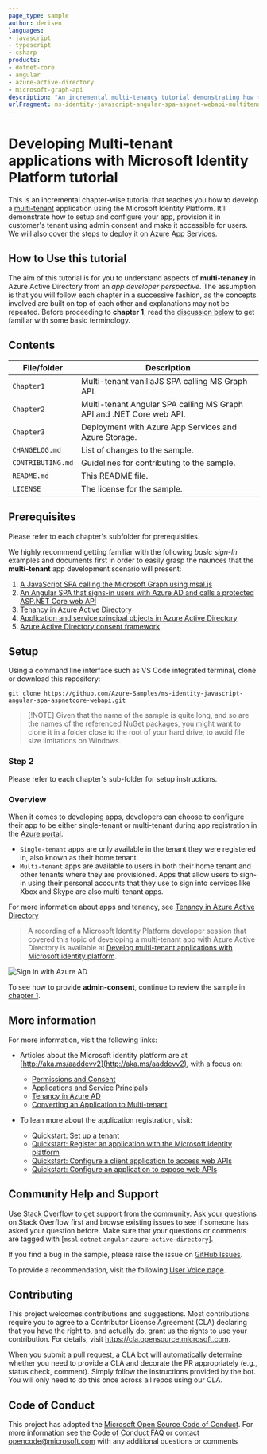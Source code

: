 ```yaml
---
page_type: sample
author: derisen
languages:
- javascript
- typescript
- csharp
products:
- dotnet-core
- angular
- azure-active-directory
- microsoft-graph-api
description: "An incremental multi-tenancy tutorial demonstrating how to setup and configure your app, provide consent as admin and deploy it on Azure App Services"
urlFragment: ms-identity-javascript-angular-spa-aspnet-webapi-multitenant
---
```


# Developing Multi-tenant applications with Microsoft Identity Platform tutorial

This is an incremental chapter-wise tutorial that teaches you how to develop a  [multi-tenant](https://docs.microsoft.com/azure/active-directory/develop/single-and-multi-tenant-apps) application using the Microsoft Identity Platform. It'll demonstrate how to setup and configure your app, provision it in customer's tenant using admin consent and make it accessible for users. We will also cover the steps to deploy it on [Azure App Services](https://azure.microsoft.com/services/app-service/).

## How to Use this tutorial

The aim of this tutorial is for you to understand aspects of **multi-tenancy** in Azure Active Directory from an *app developer perspective*. The assumption is that you will follow each chapter in a successive fashion, as the concepts involved are built on top of each other and explanations may not be repeated. Before proceeding to **chapter 1**, read the [discussion below](##-discussion) to get familiar with some basic terminology.

## Contents

| File/folder       | Description                                |
|-------------------|--------------------------------------------|
| `Chapter1`        | Multi-tenant vanillaJS SPA calling MS Graph API. |
| `Chapter2`        | Multi-tenant Angular SPA calling MS Graph API and .NET Core web API. |
| `Chapter3`        | Deployment with Azure App Services and Azure Storage. |
| `CHANGELOG.md`    | List of changes to the sample.             |
| `CONTRIBUTING.md` | Guidelines for contributing to the sample. |
| `README.md`       | This README file.                          |
| `LICENSE`         | The license for the sample.                |

## Prerequisites

Please refer to each chapter's subfolder for prerequisities.

We highly recommend getting familiar with the following *basic sign-In* examples and documents first in order to easily grasp the naunces that the **multi-tenant** app development scenario will present:

1. [A  JavaScript SPA calling the Microsoft Graph using msal.js](https://github.com/Azure-Samples/active-directory-javascript-graphapi-v2) 
1. [An Angular SPA that signs-in  users with Azure AD and calls a protected ASP.NET Core web API](https://github.com/Azure-Samples/ms-identity-javascript-angular-spa-aspnetcore-webapi)
1. [Tenancy in Azure Active Directory](https://docs.microsoft.com/azure/active-directory/develop/single-and-multi-tenant-apps)
1. [Application and service principal objects in Azure Active Directory](https://docs.microsoft.com/azure/active-directory/develop/app-objects-and-service-principals)
1. [Azure Active Directory consent framework](https://docs.microsoft.com/azure/active-directory/develop/consent-framework)

## Setup

Using a command line interface such as VS Code integrated terminal, clone or download this repository:

```console
git clone https://github.com/Azure-Samples/ms-identity-javascript-angular-spa-aspnetcore-webapi.git
```

> [!NOTE] Given that the name of the sample is quite long, and so are the names of the referenced NuGet packages, you might want to clone it in a folder close to the root of your hard drive, to avoid file size limitations on Windows.

### Step 2

Please refer to each chapter's sub-folder for setup instructions.

### Overview

When it comes to developing apps, developers can choose to configure their app to be either single-tenant or multi-tenant during app registration in the [Azure portal](https://portal.azure.com).

- `Single-tenant` apps are only available in the tenant they were registered in, also known as their home tenant.
- `Multi-tenant` apps are available to users in both their home tenant and other tenants where they are provisioned. Apps that allow users to sign-in using their personal accounts that they use to sign into services like Xbox and Skype are also multi-tenant apps.

For more information about apps and tenancy, see [Tenancy in Azure Active Directory](https://docs.microsoft.com/azure/active-directory/develop/single-and-multi-tenant-apps)

> A recording of a Microsoft Identity Platform developer session that covered this topic of developing a multi-tenant app with Azure Active Directory is available at [Develop multi-tenant applications with Microsoft identity platform](https://www.youtube.com/watch?v=B416AxHoMJ4).

![Sign in with Azure AD](ReadmeFiles/topology.png)

To see how to provide **admin-consent**, continue to review the sample in [chapter 1](./chapter1).

## More information

For more information, visit the following links:

- Articles about the Microsoft identity platform are at [http://aka.ms/aaddevv2](http://aka.ms/aaddevv2), with a focus on:
  - [Permissions and Consent](https://docs.microsoft.com/azure/active-directory/develop/v2-permissions-and-consent)
  - [Applications and Service Principals](https://docs.microsoft.com/azure/active-directory/develop/app-objects-and-service-principals)
  - [Tenancy in Azure AD](https://docs.microsoft.com/azure/active-directory/develop/single-and-multi-tenant-apps)
  - [Converting an Application to Multi-tenant](https://docs.microsoft.com/azure/active-directory/develop/howto-convert-app-to-be-multi-tenant)

- To lean more about the application registration, visit:
  - [Quickstart: Set up a tenant](https://docs.microsoft.com/azure/active-directory/develop/quickstart-create-new-tenant)
  - [Quickstart: Register an application with the Microsoft identity platform](https://docs.microsoft.com/azure/active-directory/develop/quickstart-register-app)
  - [Quickstart: Configure a client application to access web APIs](https://docs.microsoft.com/azure/active-directory/develop/quickstart-configure-app-access-web-apis)
  - [Quickstart: Configure an application to expose web APIs](https://docs.microsoft.com/azure/active-directory/develop/quickstart-configure-app-expose-web-apis)

## Community Help and Support

Use [Stack Overflow](http://stackoverflow.com/questions/tagged/msal) to get support from the community.
Ask your questions on Stack Overflow first and browse existing issues to see if someone has asked your question before.
Make sure that your questions or comments are tagged with [`msal` `dotnet` `angular` `azure-active-directory`].

If you find a bug in the sample, please raise the issue on [GitHub Issues](../../issues).

To provide a recommendation, visit the following [User Voice page](https://feedback.azure.com/forums/169401-azure-active-directory).

## Contributing

This project welcomes contributions and suggestions.  Most contributions require you to agree to a
Contributor License Agreement (CLA) declaring that you have the right to, and actually do, grant us
the rights to use your contribution. For details, visit https://cla.opensource.microsoft.com.

When you submit a pull request, a CLA bot will automatically determine whether you need to provide
a CLA and decorate the PR appropriately (e.g., status check, comment). Simply follow the instructions
provided by the bot. You will only need to do this once across all repos using our CLA.

## Code of Conduct

This project has adopted the [Microsoft Open Source Code of Conduct](https://opensource.microsoft.com/codeofconduct/).
For more information see the [Code of Conduct FAQ](https://opensource.microsoft.com/codeofconduct/faq/) or
contact [opencode@microsoft.com](mailto:opencode@microsoft.com) with any additional questions or comments
